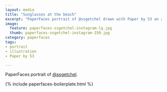 ```yaml
---
layout: media
title: "Sunglasses at the beach"
excerpt: "PaperFaces portrait of @ssgetchel drawn with Paper by 53 on an iPad."
image: 
  feature: paperfaces-ssgetchel-instagram-lg.jpg
  thumb: paperfaces-ssgetchel-instagram-150.jpg
category: paperfaces
tags: 
- portrait
- illustration
- Paper by 53

---
```


PaperFaces portrait of [@ssgetchel](http://instagram.com/ssgetchel).

{% include paperfaces-boilerplate.html %}